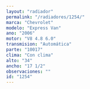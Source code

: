 ```yaml
---
layout: "radiador"
permalink: "/radiadores/1254/"
marca: "Chevrolet"
modelo: "Express Van"
ano: "2006"
motor: "V8 4.8 6.0"
transmision: "Automática"
parte: "10017"
clima: "Con clima"
alto: "34"
ancho: "17 1/2"
observaciones: ""
id: "1254"
---
```


